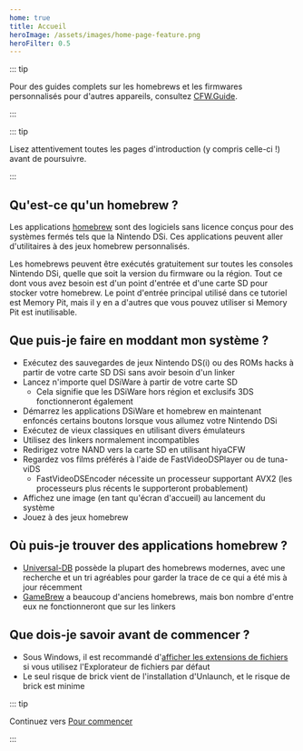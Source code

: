 ```yaml
---
home: true
title: Accueil
heroImage: /assets/images/home-page-feature.png
heroFilter: 0.5
---
```


::: tip

Pour des guides complets sur les homebrews et les firmwares personnalisés pour d'autres appareils, consultez [CFW.Guide](https://cfw.guide/).

:::

::: tip

Lisez attentivement toutes les pages d'introduction (y compris celle-ci !) avant de poursuivre.

:::

## Qu'est-ce qu'un homebrew ?

Les applications [homebrew](https://fr.wikipedia.org/wiki/Homebrew_(jeu_vidéo)) sont des logiciels sans licence conçus pour des systèmes fermés tels que la Nintendo DSi. Ces applications peuvent aller d'utilitaires à des jeux homebrew personnalisés.

Les homebrews peuvent être exécutés gratuitement sur toutes les consoles Nintendo DSi, quelle que soit la version du firmware ou la région. Tout ce dont vous avez besoin est d'un point d'entrée et d'une carte SD pour stocker votre homebrew. Le point d'entrée principal utilisé dans ce tutoriel est Memory Pit, mais il y en a d'autres que vous pouvez utiliser si Memory Pit est inutilisable.

## Que puis-je faire en moddant mon système ?

- Exécutez des sauvegardes de jeux Nintendo DS(i) ou des ROMs hacks à partir de votre carte SD DSi sans avoir besoin d'un linker
- Lancez n'importe quel DSiWare à partir de votre carte SD
    - Cela signifie que les DSiWare hors région et exclusifs 3DS fonctionneront également
- Démarrez les applications DSiWare et homebrew en maintenant enfoncés certains boutons lorsque vous allumez votre Nintendo DSi
- Exécutez de vieux classiques en utilisant divers émulateurs
- Utilisez des linkers normalement incompatibles
- Redirigez votre NAND vers la carte SD en utilisant hiyaCFW
- Regardez vos films préférés à l'aide de FastVideoDSPlayer ou de tuna-viDS
    - FastVideoDSEncoder nécessite un processeur supportant AVX2 (les processeurs plus récents le supporteront probablement)
- Affichez une image (en tant qu'écran d'accueil) au lancement du système
- Jouez à des jeux homebrew

## Où puis-je trouver des applications homebrew ?

- [Universal-DB](https://db.universal-team.net/ds) possède la plupart des homebrews modernes, avec une recherche et un tri agréables pour garder la trace de ce qui a été mis à jour récemment
- [GameBrew](https://www.gamebrew.org/wiki/List_of_all_DS_homebrew) a beaucoup d'anciens homebrews, mais bon nombre d'entre eux ne fonctionneront que sur les linkers

## Que dois-je savoir avant de commencer ?

- Sous Windows, il est recommandé d'[afficher les extensions de fichiers](file-extensions-windows.html) si vous utilisez l'Explorateur de fichiers par défaut
- Le seul risque de brick vient de l'installation d'Unlaunch, et le risque de brick est minime

::: tip

Continuez vers [Pour commencer](get-started.html)

:::
